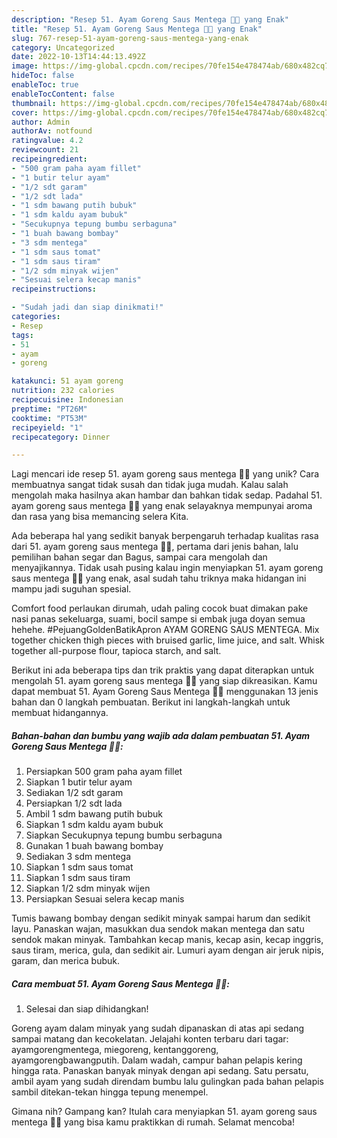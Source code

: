 ```yaml
---
description: "Resep 51. Ayam Goreng Saus Mentega 🍗🧈 yang Enak"
title: "Resep 51. Ayam Goreng Saus Mentega 🍗🧈 yang Enak"
slug: 767-resep-51-ayam-goreng-saus-mentega-yang-enak
category: Uncategorized
date: 2022-10-13T14:44:13.492Z
image: https://img-global.cpcdn.com/recipes/70fe154e478474ab/680x482cq70/51-ayam-goreng-saus-mentega-foto-resep-utama.jpg
hideToc: false
enableToc: true
enableTocContent: false
thumbnail: https://img-global.cpcdn.com/recipes/70fe154e478474ab/680x482cq70/51-ayam-goreng-saus-mentega-foto-resep-utama.jpg
cover: https://img-global.cpcdn.com/recipes/70fe154e478474ab/680x482cq70/51-ayam-goreng-saus-mentega-foto-resep-utama.jpg
author: Admin
authorAv: notfound
ratingvalue: 4.2
reviewcount: 21
recipeingredient:
- "500 gram paha ayam fillet"
- "1 butir telur ayam"
- "1/2 sdt garam"
- "1/2 sdt lada"
- "1 sdm bawang putih bubuk"
- "1 sdm kaldu ayam bubuk"
- "Secukupnya tepung bumbu serbaguna"
- "1 buah bawang bombay"
- "3 sdm mentega"
- "1 sdm saus tomat"
- "1 sdm saus tiram"
- "1/2 sdm minyak wijen"
- "Sesuai selera kecap manis"
recipeinstructions:

- "Sudah jadi dan siap dinikmati!"
categories:
- Resep
tags:
- 51
- ayam
- goreng

katakunci: 51 ayam goreng 
nutrition: 232 calories
recipecuisine: Indonesian
preptime: "PT26M"
cooktime: "PT53M"
recipeyield: "1"
recipecategory: Dinner

---
```





Lagi mencari ide resep 51. ayam goreng saus mentega 🍗🧈 yang unik? Cara membuatnya sangat tidak susah dan tidak juga mudah. Kalau salah mengolah maka hasilnya akan hambar dan bahkan tidak sedap. Padahal 51. ayam goreng saus mentega 🍗🧈 yang enak selayaknya mempunyai aroma dan rasa yang bisa memancing selera Kita.





Ada beberapa hal yang sedikit banyak berpengaruh terhadap kualitas rasa dari 51. ayam goreng saus mentega 🍗🧈, pertama dari jenis bahan, lalu pemilihan bahan segar dan Bagus, sampai cara mengolah dan menyajikannya. Tidak usah pusing kalau ingin menyiapkan 51. ayam goreng saus mentega 🍗🧈 yang enak,      asal sudah tahu triknya maka hidangan ini mampu jadi suguhan spesial.














Comfort food perlaukan dirumah, udah paling cocok buat dimakan pake nasi panas sekeluarga, suami, bocil sampe si embak juga doyan semua hehehe. #PejuangGoldenBatikApron AYAM GORENG SAUS MENTEGA. Mix together chicken thigh pieces with bruised garlic, lime juice, and salt. Whisk together all-purpose flour, tapioca starch, and salt.






Berikut ini ada beberapa tips dan trik praktis yang dapat diterapkan untuk mengolah 51. ayam goreng saus mentega 🍗🧈 yang siap dikreasikan. Kamu dapat membuat 51. Ayam Goreng Saus Mentega 🍗🧈 menggunakan 13 jenis bahan dan 0 langkah pembuatan. Berikut ini langkah-langkah untuk membuat hidangannya.

<!--inarticleads1-->

##### Bahan-bahan dan bumbu yang wajib ada dalam pembuatan 51. Ayam Goreng Saus Mentega 🍗🧈:

1. Persiapkan 500 gram paha ayam fillet
1. Siapkan 1 butir telur ayam
1. Sediakan 1/2 sdt garam
1. Persiapkan 1/2 sdt lada
1. Ambil 1 sdm bawang putih bubuk
1. Siapkan 1 sdm kaldu ayam bubuk
1. Siapkan Secukupnya tepung bumbu serbaguna
1. Gunakan 1 buah bawang bombay
1. Sediakan 3 sdm mentega
1. Siapkan 1 sdm saus tomat
1. Siapkan 1 sdm saus tiram
1. Siapkan 1/2 sdm minyak wijen
1. Persiapkan Sesuai selera kecap manis


Tumis bawang bombay dengan sedikit minyak sampai harum dan sedikit layu. Panaskan wajan, masukkan dua sendok makan mentega dan satu sendok makan minyak. Tambahkan kecap manis, kecap asin, kecap inggris, saus tiram, merica, gula, dan sedikit air. Lumuri ayam dengan air jeruk nipis, garam, dan merica bubuk. 

<!--inarticleads2-->

##### Cara membuat 51. Ayam Goreng Saus Mentega 🍗🧈:


1. Selesai dan siap dihidangkan!

Goreng ayam dalam minyak yang sudah dipanaskan di atas api sedang sampai matang dan kecokelatan. Jelajahi konten terbaru dari tagar: ayamgorengmentega, miegoreng, kentanggoreng, ayamgorengbawangputih. Dalam wadah, campur bahan pelapis kering hingga rata. Panaskan banyak minyak dengan api sedang. Satu persatu, ambil ayam yang sudah direndam bumbu lalu gulingkan pada bahan pelapis sambil ditekan-tekan hingga tepung menempel. 

Gimana nih? Gampang kan? Itulah cara menyiapkan 51. ayam goreng saus mentega 🍗🧈 yang bisa kamu praktikkan di rumah. Selamat mencoba!
